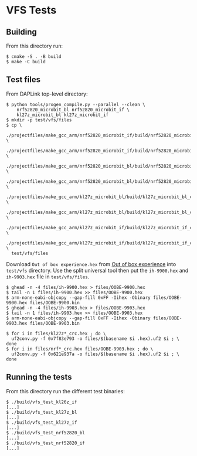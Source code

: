 # VFS Tests

## Building

From this directory run:
```
$ cmake -S . -B build
$ make -C build
```

## Test files

From DAPLink top-level directory:
```
$ python tools/progen_compile.py --parallel --clean \
    nrf52820_microbit_bl nrf52820_microbit_if \
    kl27z_microbit_bl kl27z_microbit_if
$ mkdir -p test/vfs/files
$ cp \
  ./projectfiles/make_gcc_arm/nrf52820_microbit_if/build/nrf52820_microbit_if_crc.bin \
  ./projectfiles/make_gcc_arm/nrf52820_microbit_if/build/nrf52820_microbit_if_crc.hex \
  ./projectfiles/make_gcc_arm/nrf52820_microbit_bl/build/nrf52820_microbit_bl_crc.bin \
  ./projectfiles/make_gcc_arm/nrf52820_microbit_bl/build/nrf52820_microbit_bl_crc.hex \
  ./projectfiles/make_gcc_arm/kl27z_microbit_bl/build/kl27z_microbit_bl_crc.bin \
  ./projectfiles/make_gcc_arm/kl27z_microbit_bl/build/kl27z_microbit_bl_crc.hex \
  ./projectfiles/make_gcc_arm/kl27z_microbit_if/build/kl27z_microbit_if_crc.bin \
  ./projectfiles/make_gcc_arm/kl27z_microbit_if/build/kl27z_microbit_if_crc.hex \
  test/vfs/files
```

Download `Out of box experience.hex` from [Out of box experience](https://microbit.org/get-started/user-guide/out-of-box-experience/) into `test/vfs` directory. Use the split universal tool then put the `ih-9900.hex` and `ih-9903.hex` file in `test/vfs/files`.

```
$ ghead -n -4 files/ih-9900.hex > files/OOBE-9900.hex
$ tail -n 1 files/ih-9900.hex >> files/OOBE-9900.hex
$ arm-none-eabi-objcopy --gap-fill 0xFF -Iihex -Obinary files/OOBE-9900.hex files/OOBE-9900.bin
$ ghead -n -4 files/ih-9903.hex > files/OOBE-9903.hex
$ tail -n 1 files/ih-9903.hex >> files/OOBE-9903.hex
$ arm-none-eabi-objcopy --gap-fill 0xFF -Iihex -Obinary files/OOBE-9903.hex files/OOBE-9903.bin
```

```
$ for i in files/kl27z*_crc.hex ; do \
  uf2conv.py -f 0x7f83e793 -o files/$(basename $i .hex).uf2 $i ; \
done
$ for i in files/nrf*_crc.hex files/OOBE-9903.hex ; do \
  uf2conv.py -f 0x621e937a -o files/$(basename $i .hex).uf2 $i ; \
done
```

## Running the tests

From this directory run the different test binaries:
```
$ ./build/vfs_test_kl26z_if
[...]
$ ./build/vfs_test_kl27z_bl
[...]
$ ./build/vfs_test_kl27z_if
[...]
$ ./build/vfs_test_nrf52820_bl
[...]
$ ./build/vfs_test_nrf52820_if
[...]
```
